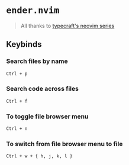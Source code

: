 # `ender.nvim`
> All thanks to [typecraft's neovim series](https://www.youtube.com/playlist?list=PLsz00TDipIffreIaUNk64KxTIkQaGguqn)

## Keybinds

### Search files by name
```bash
Ctrl + p
```

### Search code across files
```bash
Ctrl + f
```

### To toggle file browser menu
```bash
Ctrl + n
```

### To switch from file browser menu to file
```bash
Ctrl + w + { h, j, k, l }
```
